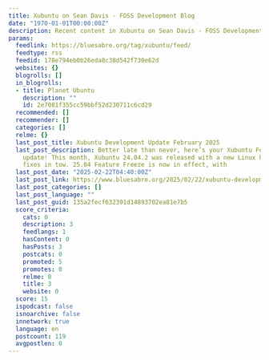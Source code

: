 ```yaml
---
title: Xubuntu on Sean Davis - FOSS Development Blog
date: "1970-01-01T00:00:00Z"
description: Recent content in Xubuntu on Sean Davis - FOSS Development Blog
params:
  feedlink: https://bluesabre.org/tag/xubuntu/feed/
  feedtype: rss
  feedid: 178e794eb0b26eda8c38d542f730e62d
  websites: {}
  blogrolls: []
  in_blogrolls:
  - title: Planet Ubuntu
    description: ""
    id: 2e7081f355cc59bbf52d230711c6cd29
  recommended: []
  recommender: []
  categories: []
  relme: {}
  last_post_title: Xubuntu Development Update February 2025
  last_post_description: Better late than never, here’s your Xubuntu February 2025
    update! This month, Xubuntu 24.04.2 was released with a new Linux kernel and bug
    fixes in tow. 25.04 Feature Freeze is now in effect, with
  last_post_date: "2025-02-22T04:40:00Z"
  last_post_link: https://www.bluesabre.org/2025/02/22/xubuntu-development-update-february-2025/
  last_post_categories: []
  last_post_language: ""
  last_post_guid: 135a2fecf632391d14893702ea81e7b5
  score_criteria:
    cats: 0
    description: 3
    feedlangs: 1
    hasContent: 0
    hasPosts: 3
    postcats: 0
    promoted: 5
    promotes: 0
    relme: 0
    title: 3
    website: 0
  score: 15
  ispodcast: false
  isnoarchive: false
  innetwork: true
  language: en
  postcount: 119
  avgpostlen: 0
---
```

